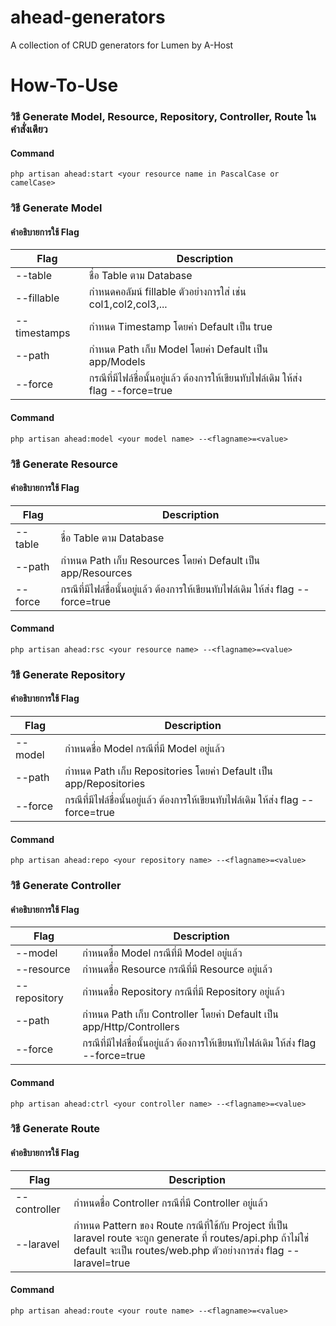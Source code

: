 # ahead-generators
A collection of CRUD generators for Lumen by A-Host

# How-To-Use

### วิธี Generate Model, Resource, Repository, Controller, Route ในคำสั่งเดียว

#### Command

```
php artisan ahead:start <your resource name in PascalCase or camelCase>
```


### วิธี Generate Model

#### คำอธิบายการใช้ Flag

| Flag      | Description |
| ----------- | ----------- |
| --table      | ชื่อ Table ตาม Database       |
| --fillable   | กำหนดคอลัมน์ fillable ตัวอย่างการใส่ เช่น col1,col2,col3,...        |
| --timestamps   | กำหนด Timestamp โดยค่า Default เป็น true        |
| --path   | กำหนด Path เก็บ Model โดยค่า Default เป็น app/Models        |
| --force   | กรณีที่มีไฟล์ชื่อนั้นอยู่แล้ว ต้องการให้เขียนทับไฟล์เดิม ให้ส่ง flag --force=true        |

#### Command

```
php artisan ahead:model <your model name> --<flagname>=<value>
```


### วิธี Generate Resource

#### คำอธิบายการใช้ Flag

| Flag      | Description |
| ----------- | ----------- |
| --table      | ชื่อ Table ตาม Database       |
| --path   | กำหนด Path เก็บ Resources โดยค่า Default เป็น app/Resources        |
| --force   | กรณีที่มีไฟล์ชื่อนั้นอยู่แล้ว ต้องการให้เขียนทับไฟล์เดิม ให้ส่ง flag --force=true        |

#### Command

```
php artisan ahead:rsc <your resource name> --<flagname>=<value>
```


### วิธี Generate Repository

#### คำอธิบายการใช้ Flag

| Flag      | Description |
| ----------- | ----------- |
| --model      | กำหนดชื่อ Model กรณีที่มี Model อยู่แล้ว       |
| --path   | กำหนด Path เก็บ Repositories โดยค่า Default เป็น app/Repositories        |
| --force   | กรณีที่มีไฟล์ชื่อนั้นอยู่แล้ว ต้องการให้เขียนทับไฟล์เดิม ให้ส่ง flag --force=true        |

#### Command

```
php artisan ahead:repo <your repository name> --<flagname>=<value>
```


### วิธี Generate Controller

#### คำอธิบายการใช้ Flag

| Flag      | Description |
| ----------- | ----------- |
| --model      | กำหนดชื่อ Model กรณีที่มี Model อยู่แล้ว       |
| --resource      | กำหนดชื่อ Resource กรณีที่มี Resource อยู่แล้ว       |
| --repository      | กำหนดชื่อ Repository กรณีที่มี Repository อยู่แล้ว       |
| --path   | กำหนด Path เก็บ Controller โดยค่า Default เป็น app/Http/Controllers        |
| --force   | กรณีที่มีไฟล์ชื่อนั้นอยู่แล้ว ต้องการให้เขียนทับไฟล์เดิม ให้ส่ง flag --force=true        |

#### Command

```
php artisan ahead:ctrl <your controller name> --<flagname>=<value>
```


### วิธี Generate Route

#### คำอธิบายการใช้ Flag

| Flag      | Description |
| ----------- | ----------- |
| --controller     | กำหนดชื่อ Controller กรณีที่มี Controller อยู่แล้ว       |
| --laravel      | กำหนด Pattern ของ Route กรณีที่ใช้กับ Project ที่เป็น laravel route จะถูก generate ที่ routes/api.php ถ้าไม่ใช่ default จะเป็น routes/web.php ตัวอย่างการส่ง flag --laravel=true     |

#### Command

```
php artisan ahead:route <your route name> --<flagname>=<value>
```
